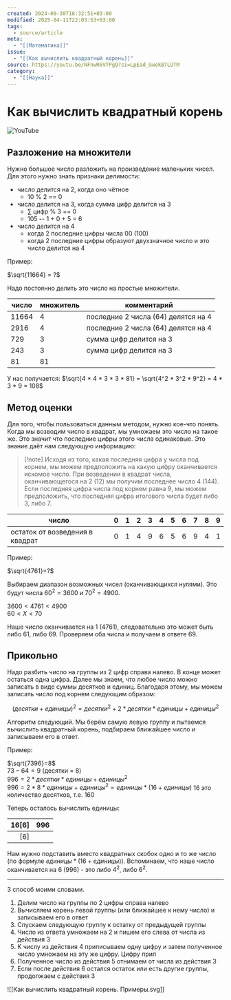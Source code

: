 ```yaml
---
created: 2024-09-30T18:32:51+03:00
modified: 2025-04-11T22:03:53+03:00
tags:
  - source/article
meta:
  - "[[Математика]]"
issue:
  - "[[Как вычислить квадратный корень]]"
source: https://youtu.be/NFnwR6VTPgQ?si=LpEad_GwekB7LUTM
category:
  - "[[Наука]]"
---
```


# Как вычислить квадратный корень

![YouTube](https://youtu.be/NFnwR6VTPgQ?si=LpEad_GwekB7LUTM)

## Разложение на множители

Нужно большое число разложить на произведение маленьких чисел. Для этого нужно знать признаки делимости:
 - число делится на 2, когда оно чётное
	 - 10 % 2 == 0
 - число делится на 3, когда сумма цифр делится на 3
	 - $\sum$ цифр % 3 == 0
	 - 105 -- 1 + 0 + 5 = 6
 - число делится на 4
	 - когда 2 последние цифры числа 00 (100)
	 - когда 2 последние цифры образуют двухзначное число и это число делится на 4

Пример:

$\sqrt{11664} = ?$

Надо постоянно делить это число на простые множители.

| число | множитель | комментарий                         |
| ----- | --------- | ----------------------------------- |
| 11664 | 4         | последние 2 числа (64) делятся на 4 |
| 2916  | 4         | последние 2 числа (64) делятся на 4 |
| 729   | 3         | сумма цифр делится на 3             |
| 243   | 3         | сумма цифр делится на 3             |
| 81    | 81        |                                     |

У нас получается: $\sqrt{4 * 4 * 3 * 3 * 81} = \sqrt{4^2 * 3^2 * 9^2} = 4 * 3 * 9 = 108$


## Метод оценки

Для того, чтобы пользоваться данным методом, нужно кое-что понять. Когда мы возводим число в квадрат, мы умножаем это число на такое же. Это значит что последние цифры этого числа одинаковые. Это знание даёт нам следующую информацию:

> [!note] Исходя из того, какая последняя цифра у числа под корнем, мы можем предположить на какую цифру оканчивается искомое число.
> При возведении в квадрат числа, оканчивающегося на 2 (12) мы получим последнее число 4 (144). Если последняя цифра числа под корнем равна 9, мы можем предположить, что последняя цифра итогового числа будет либо 3, либо 7.

| число                           | 0     | 1     | 2     | 3     | 4     | 5     | 6     | 7     | 8     | 9     |
| ------------------------------- | ----- | ----- | ----- | ----- | ----- | ----- | ----- | ----- | ----- | ----- |
| остаток от возведения в квадрат | 0     | 1     | 4     | 9     | 6     | 5     | 6     | 9     | 4     | 1     |


Пример:

$\sqrt{4761}=?$

Выбираем диапазон возможных чисел (оканчивающихся нулями). Это будут числа $60^2=3600$ и $70^2=4900$.

$3600 < 4761 < 4900$  
$60 < X < 70$

Наше число оканчивается на 1 (4761), следовательно это может быть либо 61, либо 69. Проверяем оба числа и получаем в ответе 69.


## Прикольно

Надо разбить число на группы из 2 цифр справа налево. В конце может остаться одна цифра. Далее мы знаем, что любое число можно записать в виде суммы десятков и единиц. Благодаря этому, мы можем записать число под корнем следующим образом:  

$$(десятки+единицы)^2 = десятки^2 + 2*десятки*единицы + единицы^2$$

Алгоритм следующий. Мы берём самую левую группу и пытаемся вычислить квадратный корень, подбираем ближайшее число и записываем его в ответ.

Пример:

$\sqrt{7396}=8$  
$73-64=9$ (десятки = 8)  
$996 = 2*десятки*единицы + единицы^2$  
$996 = 2*8*единицы + единицы^2 = единицы * (16 + единицы)$ 16 это количество десятков, т.е. 160 

Теперь осталось вычислить единицы:

| 16\[6] | 996 |
| ------:| --- |
|   \[6] |     |

Нам нужно подставить вместо квадратных скобок одно и то же число (по формуле $единицы * (16 + единицы)$). Вспоминаем, что наше число оканчивается на 6 (996) - это либо $4^2$, либо $6^2$.

---
3 способ моими словами.

1. Делим число на группы по 2 цифры справа налево
2. Вычисляем корень левой группы (или ближайшее к нему число) и записываем его в ответ
3. Спускаем следующую группу к остатку от предыдущей группы
4. Число из ответа умножаем на 2 и пишем его слева от числа из действия 3
5. К числу из действия 4 приписываем одну цифру и затем полученное число умножаем на эту же цифру. Цифру прип
6. Полученное число из действия 5 отнимаем от числа из действия 3
7. Если после действия 6 остался остаток или есть другие группы, продолжаем с действия 3

![[Как вычислить квадратный корень. Примеры.svg]]